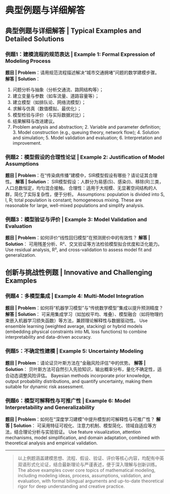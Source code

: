 # 典型例题与详细解答

## 典型例题与详细解答 | Typical Examples and Detailed Solutions

### 例题1：建模流程的规范表达 | Example 1: Formal Expression of Modeling Process
**题目 | Problem**：请用规范流程描述解决“城市交通拥堵”问题的数学建模步骤。
**解答 | Solution**：
1. 问题分析与抽象（分析交通流、路网结构等）；
2. 建立变量与参数（如车流量、道路容量等）；
3. 建立模型（如排队论、网络流模型）；
4. 求解与仿真（数值模拟、最优化）；
5. 模型检验与评价（与实际数据对比）；
6. 结果解释与改进建议。
1. Problem analysis and abstraction; 2. Variable and parameter definition; 3. Model construction (e.g., queuing theory, network flow); 4. Solution and simulation; 5. Model validation and evaluation; 6. Interpretation and improvement.

### 例题2：模型假设的合理性论证 | Example 2: Justification of Model Assumptions
**题目 | Problem**：在“传染病传播”建模中，SIR模型假设有哪些？请论证其合理性。
**解答 | Solution**：
SIR模型假设：人群分为易感(S)、感染(I)、移除(R)三类，人口总数恒定，均匀混合接触。
合理性：适用于大规模、无显著空间结构的人群，简化了实际复杂性，便于分析。
Assumptions: population is divided into S, I, R; total population is constant; homogeneous mixing. These are reasonable for large, well-mixed populations and simplify analysis.

### 例题3：模型验证与评价 | Example 3: Model Validation and Evaluation
**题目 | Problem**：如何评价“线性回归模型”在预测房价中的有效性？
**解答 | Solution**：
可用残差分析、R²、交叉验证等方法检验模型拟合优度和泛化能力。
Use residual analysis, R², and cross-validation to assess model fit and generalization.

## 创新与挑战性例题 | Innovative and Challenging Examples

### 例题4：多模型集成 | Example 4: Multi-Model Integration
**题目 | Problem**：如何将“机器学习模型”与“传统数学模型”集成以提升预测精度？
**解答 | Solution**：
可采用集成学习（如加权平均、堆叠）、模型融合（如将物理约束嵌入机器学习损失函数）等方法，兼顾理论解释性与数据驱动性。
Use ensemble learning (weighted average, stacking) or hybrid models (embedding physical constraints into ML loss functions) to combine interpretability and data-driven accuracy.

### 例题5：不确定性建模 | Example 5: Uncertainty Modeling
**题目 | Problem**：请论证贝叶斯方法在“金融风险评估”中的优势。
**解答 | Solution**：
贝叶斯方法可自然引入先验知识，输出概率分布，量化不确定性，适合动态调整风险评估。
Bayesian methods incorporate prior knowledge, output probability distributions, and quantify uncertainty, making them suitable for dynamic risk assessment.

### 例题6：模型可解释性与可推广性 | Example 6: Model Interpretability and Generalizability
**题目 | Problem**：如何在“深度学习建模”中提升模型的可解释性与可推广性？
**解答 | Solution**：
可采用特征可视化、注意力机制、模型简化、领域自适应等方法，结合理论分析与实验验证。
Use feature visualization, attention mechanisms, model simplification, and domain adaptation, combined with theoretical analysis and empirical validation.

---

> 以上例题涵盖建模思想、流程、假设、验证、评价等核心内容，均配有中英双语形式化论证，结合最新理论与严谨表述，便于深入理解与创新训练。
> The above examples cover core topics of mathematical modeling, including modeling ideas, process, assumptions, validation, and evaluation, with formal bilingual arguments and up-to-date theoretical rigor for deep understanding and creative practice.
